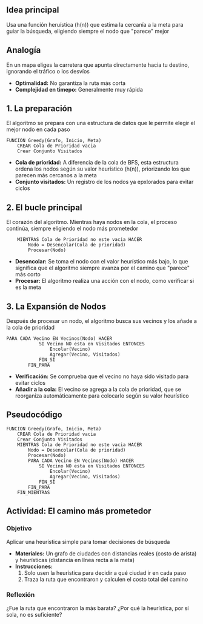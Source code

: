 ## Idea principal
Usa una función heruística (h(n)) que estima la cercanía a la meta para guiar la búsqueda, eligiendo siempre el nodo que "parece" mejor
## Analogía
En un mapa eliges la carretera que apunta directamente hacia tu destino, ignorando el tráfico o los desvíos
- **Optimalidad:** No garantiza la ruta más corta
- **Complejidad en timepo:** Generalmente muy rápida
## 1. La preparación
El algoritmo se prepara con una estructura de datos que le permite elegir el mejor nodo en cada paso
```
FUNCION Greedy(Grafo, Inicio, Meta)
	CREAR Cola de Prioridad vacia
	Crear Conjunto Visitados
```
- **Cola de prioridad:** A diferencia de la cola de BFS, esta estructura ordena los nodos según su valor heurístico (h(n)), priorizando los que parecen más cercanos a la meta
- **Conjunto visitados:** Un registro de los nodos ya epxlorados para evitar ciclos
## 2. El bucle principal
El corazón del algoritmo. Mientras haya nodos en la cola, el proceso continúa, siempre eligiendo el nodo más prometedor
```
	MIENTRAS Cola de Prioridad no este vacia HACER
		Nodo = Desencolar(Cola de prioridad)
		Procesar(Nodo)
```
- **Desencolar:** Se toma el nodo con el valor heurístico más bajo, lo que significa que el algoritmo siempre avanza por el camino que "parece" más corto
- **Procesar:** El algoritmo realiza una acción con el nodo, como verificar si es la meta
## 3. La Expansión de Nodos
Después de procesar un nodo, el algoritmo busca sus vecinos y los añade a la cola de prioridad
```
PARA CADA Vecino EN Vecinos(Nodo) HACER
			SI Vecino NO esta en Visitados ENTONCES
				Encolar(Vecino)
				Agregar(Vecino, Visitados)
			FIN_SI
		FIN_PARA
```
- **Verificación:** Se comprueba que el vecino no haya sido visitado para evitar ciclos
- **Añadir a la cola:** El vecino se agrega a la cola de prioridad, que se reorganiza automáticamente para colocarlo según su valor heurístico
## Pseudocódigo
```
FUNCION Greedy(Grafo, Inicio, Meta)
	CREAR Cola de Prioridad vacia
	Crear Conjunto Visitados
	MIENTRAS Cola de Prioridad no este vacia HACER
		Nodo = Desencolar(Cola de prioridad)
		Procesar(Nodo)
		PARA CADA Vecino EN Vecinos(Nodo) HACER
			SI Vecino NO esta en Visitados ENTONCES
				Encolar(Vecino)
				Agregar(Vecino, Visitados)
			FIN_SI
		FIN_PARA
	FIN_MIENTRAS
```
## Actividad: El camino más prometedor
### Objetivo
Aplicar una heurística simple para tomar decisiones de búsqueda
- **Materiales:** Un grafo de ciudades con distancias reales (costo de arista) y heurísticas (distancia en línea recta a la meta)
- **Instrucciones:**
	1. Solo usen la heurística para decidir a qué ciudad ir en cada paso
	2. Traza la ruta que encontraron y calculen el costo total del camino
### Reflexión
¿Fue la ruta que encontraron la más barata? ¿Por qué la heurística, por sí sola, no es suficiente?